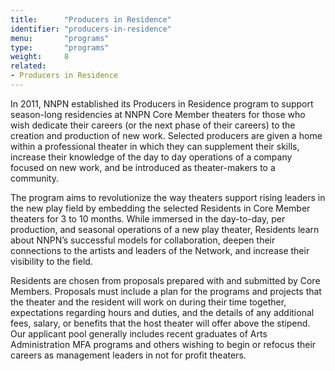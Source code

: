 ```yaml
---
title:      "Producers in Residence"
identifier: "producers-in-residence"
menu:       "programs"
type:       "programs"
weight:     8
related:
- Producers in Residence
---
```


<span class="lead-in">In 2011, NNPN established its Producers in Residence program to support season-long residencies at NNPN Core Member theaters for those who wish dedicate their careers (or the next phase of their careers) to the creation and production of new work. Selected producers are given a home within a professional theater in which they can supplement their skills, increase their knowledge of the day to day operations of a company focused on new work, and be introduced as theater-makers to a community.</span>

The program aims to revolutionize the way theaters support rising leaders in the new play field by embedding the selected Residents in Core Member theaters for 3 to 10 months. While immersed in the day-to-day, per production, and seasonal operations of a new play theater, Residents learn about NNPN’s successful models for collaboration, deepen their connections to the artists and leaders of the Network, and increase their visibility to the field.

Residents are chosen from proposals prepared with and submitted by Core Members. Proposals must include a plan for the programs and projects that the theater and the resident will work on during their time together, expectations regarding hours and duties, and the details of any additional fees, salary, or benefits that the host theater will offer above the stipend. Our applicant pool generally includes recent graduates of Arts Administration MFA programs and others wishing to begin or refocus their careers as management leaders in not for profit theaters.
